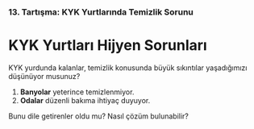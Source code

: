 ### 13. Tartışma: KYK Yurtlarında Temizlik Sorunu

# KYK Yurtları Hijyen Sorunları

KYK yurdunda kalanlar, temizlik konusunda büyük sıkıntılar yaşadığımızı düşünüyor musunuz?

1. **Banyolar** yeterince temizlenmiyor.
2. **Odalar** düzenli bakıma ihtiyaç duyuyor.

Bunu dile getirenler oldu mu? Nasıl çözüm bulunabilir?
